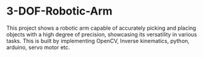 # 3-DOF-Robotic-Arm
This project shows a robotic arm capable of accurately picking and placing objects with a high degree of precision, showcasing its versatility in various tasks. This is built by implementing OpenCV, Inverse kinematics, python, arduino, servo motor etc.
